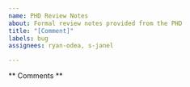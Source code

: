 ```yaml
---
name: PHD Review Notes
about: Formal review notes provided from the PHD
title: "[Comment]"
labels: bug
assignees: ryan-odea, s-janel

---
```


** Comments **
